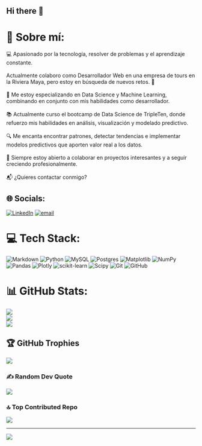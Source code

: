 ## Hi there 👋

<!--
**RLey98/RLey98** is a ✨ _special_ ✨ repository because its `README.md` (this file) appears on your GitHub profile.

Here are some ideas to get you started:

- 🔭 I’m currently working on ...
- 🌱 I’m currently learning ...
- 👯 I’m looking to collaborate on ...
- 🤔 I’m looking for help with ...
- 💬 Ask me about ...
- 📫 How to reach me: ...
- 😄 Pronouns: ...
- ⚡ Fun fact: ...
-->

# 💫 Sobre mí:
💻 Apasionado por la tecnología, resolver de problemas y el aprendizaje constante.<br><br>Actualmente colaboro como Desarrollador Web en una empresa de tours en la Riviera Maya, pero estoy en búsqueda de nuevos retos. 💪<br><br>🧠 Me estoy especializando en Data Science y Machine Learning, combinando en conjunto con mis habilidades como desarrollador.<br><br>📚 Actualmente curso el bootcamp de Data Science de TripleTen, donde refuerzo mis habilidades en análisis, visualización y modelado predictivo.<br><br>🔍 Me encanta encontrar patrones, detectar tendencias e implementar modelos predictivos que aporten valor real a los datos.<br><br>🤝 Siempre estoy abierto a colaborar en proyectos interesantes y a seguir creciendo profesionalmente.<br><br>📬 ¿Quieres contactar conmigo?


## 🌐 Socials:
[![LinkedIn](https://img.shields.io/badge/LinkedIn-%230077B5.svg?logo=linkedin&logoColor=white)](https://linkedin.com/in/rodrigo-ley-muñoz-5b1349a6) [![email](https://img.shields.io/badge/Email-D14836?logo=gmail&logoColor=white)](mailto:rodrigo.ley78@gmail.com) 

# 💻 Tech Stack:
![Markdown](https://img.shields.io/badge/markdown-%23000000.svg?style=for-the-badge&logo=markdown&logoColor=white) ![Python](https://img.shields.io/badge/python-3670A0?style=for-the-badge&logo=python&logoColor=ffdd54) ![MySQL](https://img.shields.io/badge/mysql-4479A1.svg?style=for-the-badge&logo=mysql&logoColor=white) ![Postgres](https://img.shields.io/badge/postgres-%23316192.svg?style=for-the-badge&logo=postgresql&logoColor=white) ![Matplotlib](https://img.shields.io/badge/Matplotlib-%23ffffff.svg?style=for-the-badge&logo=Matplotlib&logoColor=black) ![NumPy](https://img.shields.io/badge/numpy-%23013243.svg?style=for-the-badge&logo=numpy&logoColor=white) ![Pandas](https://img.shields.io/badge/pandas-%23150458.svg?style=for-the-badge&logo=pandas&logoColor=white) ![Plotly](https://img.shields.io/badge/Plotly-%233F4F75.svg?style=for-the-badge&logo=plotly&logoColor=white) ![scikit-learn](https://img.shields.io/badge/scikit--learn-%23F7931E.svg?style=for-the-badge&logo=scikit-learn&logoColor=white) ![Scipy](https://img.shields.io/badge/SciPy-%230C55A5.svg?style=for-the-badge&logo=scipy&logoColor=%white) ![Git](https://img.shields.io/badge/git-%23F05033.svg?style=for-the-badge&logo=git&logoColor=white) ![GitHub](https://img.shields.io/badge/github-%23121011.svg?style=for-the-badge&logo=github&logoColor=white)
# 📊 GitHub Stats:
![](https://github-readme-stats.vercel.app/api?username=RLey98&theme=dark&hide_border=false&include_all_commits=true&count_private=false)<br/>
![](https://nirzak-streak-stats.vercel.app/?user=RLey98&theme=dark&hide_border=false)<br/>
![](https://github-readme-stats.vercel.app/api/top-langs/?username=RLey98&theme=dark&hide_border=false&include_all_commits=true&count_private=false&layout=compact)

## 🏆 GitHub Trophies
![](https://github-profile-trophy.vercel.app/?username=RLey98&theme=radical&no-frame=false&no-bg=false&margin-w=4)

### ✍️ Random Dev Quote
![](https://quotes-github-readme.vercel.app/api?type=horizontal&theme=radical)

### 🔝 Top Contributed Repo
![](https://github-contributor-stats.vercel.app/api?username=RLey98&limit=5&theme=radical&combine_all_yearly_contributions=true)

---
[![](https://visitcount.itsvg.in/api?id=RLey98&icon=0&color=0)](https://visitcount.itsvg.in)

<!-- Proudly created with GPRM ( https://gprm.itsvg.in ) -->
